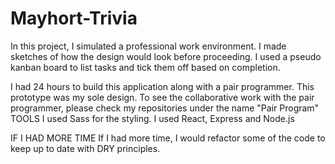 # Mayhort-Trivia
In this project, I simulated a professional work environment. I made sketches of how the design would look before proceeding. I used a pseudo kanban board to list tasks and tick them off based on completion.

I had 24 hours to build this application along with a pair programmer. This prototype was my sole design. To see the collaborative work with the pair programmer, please check my repositories under the name "Pair Program"
TOOLS
I used Sass for the styling. 
I used React, Express and Node.js

IF I HAD MORE TIME
If I had more time, I would refactor some of the code to keep up to date with DRY principles.
